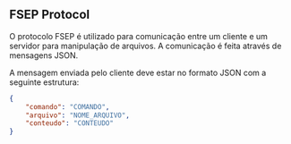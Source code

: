 ## FSEP Protocol

O protocolo FSEP é utilizado para comunicação entre um cliente e um servidor para manipulação de arquivos. A comunicação é feita através de mensagens JSON.

A mensagem enviada pelo cliente deve estar no formato JSON com a seguinte estrutura:

```json
{
    "comando": "COMANDO",
    "arquivo": "NOME_ARQUIVO",
    "conteudo": "CONTEUDO"
}
